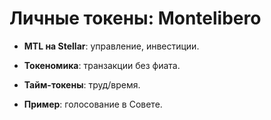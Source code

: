 # Личные токены: Montelibero

- **MTL на Stellar**: управление, инвестиции.

- **Токеномика**: транзакции без фиата.

- **Тайм-токены**: труд/время.

- **Пример**: голосование в Совете.